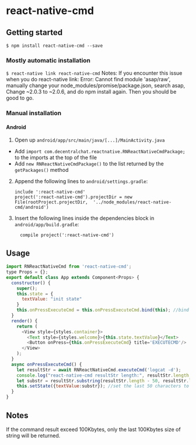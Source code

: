 
# react-native-cmd

## Getting started

`$ npm install react-native-cmd --save`

### Mostly automatic installation

`$ react-native link react-native-cmd`
Notes: If you encounter this issue when you do react-native link: Error: Cannot find module 'asap/raw', manually change your node_modules/promise/package.json, search asap, 
Change ~2.0.3 to ~2.0.6, and do npm install again. Then you should be good to go.

### Manual installation


#### Android

1. Open up `android/app/src/main/java/[...]/MainActivity.java`
  - Add `import com.decentralchat.reactnative.RNReactNativeCmdPackage;` to the imports at the top of the file
  - Add `new RNReactNativeCmdPackage()` to the list returned by the `getPackages()` method
2. Append the following lines to `android/settings.gradle`:
  	```
  	include ':react-native-cmd'
  	project(':react-native-cmd').projectDir = new File(rootProject.projectDir, 	'../node_modules/react-native-cmd/android')
  	```
3. Insert the following lines inside the dependencies block in `android/app/build.gradle`:
  	```
      compile project(':react-native-cmd')
  	```


## Usage
```javascript
import RNReactNativeCmd from 'react-native-cmd';
type Props = {};
export default class App extends Component<Props> {
  constructor() {
    super();
    this.state = {
      textValue: "init state"
    }
    this.onPressExecuteCmd = this.onPressExecuteCmd.bind(this); //bind this
  }
  render() {
    return (
      <View style={styles.container}>
        <Text style={styles.welcome}>{this.state.textValue}</Text>
        <Button onPress={this.onPressExecuteCmd} title='EXECUTECMD'/>
      </View>
    );
  }
  async onPressExecuteCmd() {
    let resultStr = await RNReactNativeCmd.executeCmd('logcat -d');
    console.log("react-native-cmd resultStr length:", resultStr.length, ",type is:", typeof resultStr);
    let substr = resultStr.substring(resultStr.length - 50, resultStr.length);
    this.setState({textValue:substr}); //set the last 50 characters to textValue
  }
}
```
  
## Notes
If the command result exceed 100Kbytes, only the last 100Kbytes size of string will be returned.
